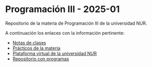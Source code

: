 # Programación III - 2025-01
Repositorio de la materia de Programación III de la universidad NUR.

A continuación los enlaces con la información pertinente:

* [Notas de clases](./clases/README.md)
* [Prácticos de la materia](./practicos/README.md)
* [Plataforma virtual de la universidad NUR](https://cvsc.nur.edu/course/view.php?id=4145)
* [Repositorio con programas](https://www.github.com/vecalciskay/javabits)

